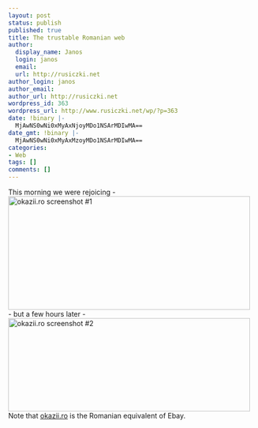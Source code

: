```yaml
---
layout: post
status: publish
published: true
title: The trustable Romanian web
author:
  display_name: Janos
  login: janos
  email: 
  url: http://rusiczki.net
author_login: janos
author_email: 
author_url: http://rusiczki.net
wordpress_id: 363
wordpress_url: http://www.rusiczki.net/wp/?p=363
date: !binary |-
  MjAwNS0wNi0xMyAxNjoyMDo1NSArMDIwMA==
date_gmt: !binary |-
  MjAwNS0wNi0xMyAxMzoyMDo1NSArMDIwMA==
categories:
- Web
tags: []
comments: []
---
```

<p>This morning we were rejoicing -<br />
<img src="http://www.rusiczki.net/blog/blogpics/okazii_part_one_resize.gif" width="490" height="230" class="image" alt="okazii.ro screenshot #1" /><br />
- but a few hours later -<br />
<img src="http://www.rusiczki.net/blog/blogpics/okazii_part_two_resize.gif" width="490" height="189" class="image" alt="okazii.ro screenshot #2" /><br />
Note that <a href="http://www.okazii.ro">okazii.ro</a> is the Romanian equivalent of Ebay.</p>
